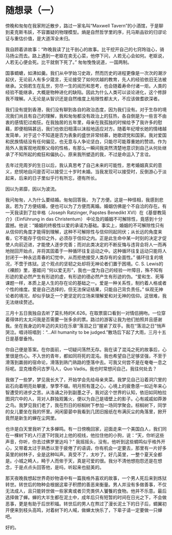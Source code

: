 # 随想录（一）

傍晚和匆匆在我家附近散步，路过一家名叫“Maxwell Tavern”的小酒馆，于是聊到麦克斯韦妖，不容置疑的物理模型。熵是自然哲学里的序，托马斯品钦的归谬论证与重估价值，是大道浑全未归。

我自顾着讲故事：“昨晚我读了比干剖心的故事。比干挖开自己的七窍玲珑心，骑马扬尘而去。路上遇到一老妪在卖无心菜，他停下问，人若无心会如何。老妪说，人若无心便会死。比干就倒下死了。” 匆匆悗悗说道，一国两制。

国事蜩螗，如沸如羹。我们从中学始习史政，然而历史的进程更像是一次次的潮汐起伏，无论前人有多少箴言，无论接受了如何优越的教育，先人的经验依旧无法被继承。又倘若生在乱世，穷尽一生的阅历和思考，也会随着寿命付诸一炬。人类的经验不能继承，大概是物种进化的缺陷。因此为什么人类可以谈论进化，这个修辞我不理解。人无论是从智识还是自然维度上局限性都太大，不应该做耆欲深者。

我们没有提到香港，我们没有聊到各自的政治态度，因为我们没有。对于生存的境况我们尚且有自己的理解，我和匆匆都没有政治上的狂热，各自倒是为一些言不由衷的感情犯过痴狂。在我独居的五年里，母亲在我孤独的时候给予了我许多的慰藉，即便相隔甚远，我们也依旧相濡以沫般地适应对方。随着年纪增长她的情绪越发简单，对于这个不知道是否为表象的盛世非常倾慕，她歌颂党和国家。我对爱国和民族情结没有任何偏见，也无意与人争论坚白，只能尽可能尊重她的赞颂。作为局外人我客观地观察父母的性格，有那么一瞬间我突然清楚地意识到自己从何处继承了不知所起的痴狂和偏执心，原来我所塑造的我，不过是命运入了言诠。

去年过完周岁的生日以后，我认真思考了自己未来的可能性，思考婚姻真实的意义，悲悯地自问是否可以接受三十岁时未婚。当我发现可以接受时，反倒游心于淡起来，后来的日子里似乎行有所忘，德有所长。

因以为弟靡，因以为波流。

我问匆匆，人为什么要结婚。匆匆回答我， 为了方便。这是一种怪相，我感到悲哀。若为了方便结婚，便也可以为了方便而离婚。婚姻仿佛是个不自洽的存在。有一天我读到了拉辛格（Joseph Ratzinger, Papstes Benedikt XVI）在《基督教简介》（Einführung in das Christentum） 中论及的婚姻不可解除性，竟感到十分震撼。他说：“婚姻的终极性以爱的承诺为基础。事实上，婚姻的不可解除性只有从信仰的角度才能得到理解，这种不可解除性与信仰同起同伏；从长远的角度来看，它不能存于信仰之外，必须存于信仰之内。正是此生命中某一时刻的决定才促使人向前迈进，才能使人逐步完善；而对此类决定的不断反悔与违背会将人一而再地抛回开始点，并将其固着于一种循环往复运动之中。这种循环往复运动只能将人封闭于一种永远青春的幻觉中，从而拒绝接受人类存有的全面性。” 循环往复的境况，不啻于炼狱。这个观点的坚韧之处却将无神论者们置于困境。C. S. Lewis的《裸颜》里，塞姬问 “何以爱无形”，我也一度为自己的经验一叶障目，殊不知有形迹的爱必然产生有形迹的虚，有形迹的德必然产生有形迹的伪。“爱和生、死等课题一样，本质上是人生的存在论的基础之一。爱是一种关系性，制约着人格或者个性的维度。爱是自己选择的，但无法保证结果，只能自己背负责任。” 纵观无神论者的境况，却似乎缺乏一个更坚定的立场来理解爱和对无神的信仰。这很难，我无法继续赘述。

三月十五日我独自去听了莫扎特的K.626。在取票窗口看到一对情侣拥吻。一位穿着得体的太太问我是否需要一张多余的票。路过的游客让我为他们拍照并且感谢我。坐在我身边的年迈的夫妇在乐章“落泪之日”握紧了双手。我在“落泪之日”悄声哭泣。唱诗班唱到：“...All humanity to be judged.”散场后下起了大雨，三月十五日是基督垂怜。

你自己便是答案。在你面前，一切疑问荡然无存。我在读了混沌之死的故事后，心里很是伤心。不入世的青年，都如同将死的混沌。我也希望自己足够坚强，不至于滑落到羸弱的宿命论，滑落到熟门熟路的堕落中去。可我又何尝不是在奄奄一息之际呢。显克维奇问古罗马人，Quo Vadis。我也时常想问自己，我往何处去？

我做了一些梦，梦见我长大了，开始学会先给母亲夹菜。我梦见自己沿着洞穴里的岩石向着明亮处攀援，孳荸不缀。明月照有蓬之心，心境上的疲惫感一如近年来心智遭受的进步之苦。从洛诵之孙到副墨之子，我对这个世界的认知，依旧如同柏拉图洞穴中的人，背对人群独观篝火，便以为自己是墙壁上的影子。心有戚戚如莽渺之鸟。我梦见我们老了，我在烈日的棕榈树下参加一场同学聚会。棕榈树下，同学的女儿要坐在我的怀里。闲闲晏晏中我看到几团旧报纸在布满灰尘的角落里，掀开竟然是新生的蝉在尘网里。

也许是白天里我听了太多蝉鸣。有一日傍晚回家，迎面走来一个美国白人，我们同在一棵树下的人行道下时我对上他的视线，他拉住他的小狗，说：“天，你听这些声音，你听，你去过佛罗里达吗？” 我摇摇头，没有。他听到这些蜩鸣似乎格外开心，又带着太过于熟悉以至于疲倦了的语调，你有机会一定要去，那里有一片好多英里的树林子，全是这种叫声。真受不了，太吵了。好几英里，一整个夏天全都是。小城之畸人，畸于人而侔于天，真是可爱的很。我分不清他想抱怨还是在想念，于是点点头回答他，是吗，听起来也挺美的。

那天夜晚我想起世界奇妙物语中有一篇我格外喜欢的故事，一个男人死后来到炼狱转世。转世后的物种会根据这辈子积攒的善恶来衡量。男人并没有多做善事，不仅无法成人，且只能转世做一些家禽或者贝壳类供人饕餮的食物。他并不乐意。最后选择做了蝉。蝉的大半生都在泥土中，成年后只有短暂的时间在日光之下，不会做恶事，更是有助于后世积福。转世后的男人在熬过了漫长泥土下的日子后，蜩翼初开便来到枝头高鸣，对着树下的人喊，做蝉太快乐了，下辈子请一定要做一只蝉吧。

好的。